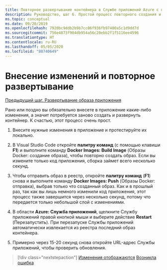 ```yaml
---
title: Повторное развертывание контейнера в Службе приложений Azure с помощью Visual Studio Code после внесения изменений
description: Руководство, шаг 6. Простой процесс повторного создания и развертывания образа контейнера.
ms.topic: conceptual
ms.date: 09/20/2019
ms.openlocfilehash: 7920bc9ddb2b9b7cc06f936fb97400a5c1d9dd7d
ms.sourcegitcommit: 756e4873f904db954a56c20ebb2f1f5116ee4596
ms.translationtype: HT
ms.contentlocale: ru-RU
ms.lasthandoff: 05/05/2020
ms.locfileid: "80740649"
---
```

# <a name="make-changes-and-redeploy"></a>Внесение изменений и повторное развертывание

[Предыдущий шаг. Развертывание образа приложения](tutorial-vscode-docker-node-05.md)

Рано или поздно вы обязательно внесете в приложение какие-либо изменения, а значит потребуется заново создать и развернуть контейнер. К счастью, этот процесс очень прост.

1. Внесите нужные изменения в приложение и протестируйте их локально.

1. В Visual Studio Code откройте **палитру команд** (с помощью клавиши **F1**) и выполните команду **Docker Images: Build Image** (Образы Docker: создание образа), чтобы повторно создать образ. Если вы измените только код приложения, сборка займет всего несколько секунд.

1. Чтобы отправить образ в реестр, откройте **палитру команд** (**F1**) снова и выполните команду **Docker Images: Push** (Образы Docker: отправка), выбрав только что созданный образ. Как и в прошлый раз, так как вы лишь немного изменили код приложения, этот процесс также завершится через несколько секунд, потому что передается только небольшой слой с изменениями.

1. В области **Azure: Служба приложений**, щелкните Службу приложений правой кнопкой мыши и выберите действие **Restart** (Перезапустить). При перезапуске Службы приложений автоматически извлекается из реестра последний образ контейнера.

1. Примерно через 15-20 секунд снова откройте URL-адрес Службы приложений, чтобы проверить обновления.

> [!div class="nextstepaction"]
> [Изменения отображаются](tutorial-vscode-docker-node-07.md) [Возникла ошибка](https://www.research.net/r/PWZWZ52?tutorial=node-deployment-docker-extension&step=deploy-changes)
